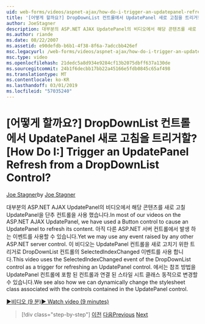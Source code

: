 ```yaml
---
uid: web-forms/videos/aspnet-ajax/how-do-i-trigger-an-updatepanel-refresh-from-a-dropdownlist-control
title: '[어떻게 할까요?] DropDownList 컨트롤에서 UpdatePanel 새로 고침을 트리거할? | Microsoft 문서'
author: JoeStagner
description: 대부분의 ASP.NET AJAX UpdatePanel의 비디오에서 해당 콘텐츠를 새로 고칠 UpdatePanel을 단추 컨트롤을 사용 했습니다. 아직 모든 이벤트를 사용할 수 있습니다...
ms.author: riande
ms.date: 08/22/2007
ms.assetid: e90defdb-b6b1-4f38-8f6a-7adccbb426ef
msc.legacyurl: /web-forms/videos/aspnet-ajax/how-do-i-trigger-an-updatepanel-refresh-from-a-dropdownlist-control
msc.type: video
ms.openlocfilehash: 21dedc5a8d934e9284cf13b2075dbff637a130de
ms.sourcegitcommit: 24b1f6decbb17bb22a45166e5fdb0845c65af498
ms.translationtype: MT
ms.contentlocale: ko-KR
ms.lasthandoff: 03/01/2019
ms.locfileid: "57035240"
---
```

<a name="how-do-i-trigger-an-updatepanel-refresh-from-a-dropdownlist-control"></a><span data-ttu-id="f30bd-105">[어떻게 할까요?] DropDownList 컨트롤에서 UpdatePanel 새로 고침을 트리거할?</span><span class="sxs-lookup"><span data-stu-id="f30bd-105">[How Do I:] Trigger an UpdatePanel Refresh from a DropDownList Control?</span></span>
====================
<span data-ttu-id="f30bd-106">[Joe Stagner](https://github.com/JoeStagner)</span><span class="sxs-lookup"><span data-stu-id="f30bd-106">by [Joe Stagner](https://github.com/JoeStagner)</span></span>

<span data-ttu-id="f30bd-107">대부분의 ASP.NET AJAX UpdatePanel의 비디오에서 해당 콘텐츠를 새로 고칠 UpdatePanel을 단추 컨트롤을 사용 했습니다.</span><span class="sxs-lookup"><span data-stu-id="f30bd-107">In most of our videos on the ASP.NET AJAX UpdatePanel, we have used a Button control to cause an UpdatePanel to refresh its content.</span></span> <span data-ttu-id="f30bd-108">아직 다른 ASP.NET 서버 컨트롤에서 발생 하는 이벤트를 사용할 수 있습니다.</span><span class="sxs-lookup"><span data-stu-id="f30bd-108">Yet we may use any event raised by any other ASP.NET server control.</span></span> <span data-ttu-id="f30bd-109">이 비디오는 UpdatePanel 컨트롤을 새로 고치기 위한 트리거로 DropDownList 컨트롤의 SelectedIndexChanged 이벤트를 사용 합니다.</span><span class="sxs-lookup"><span data-stu-id="f30bd-109">This video uses the SelectedIndexChanged event of the DropDownList control as a trigger for refreshing an UpdatePanel control.</span></span> <span data-ttu-id="f30bd-110">에서는 참조 방법을 UpdatePanel 컨트롤에 포함 된 컨트롤과 연결 된 스타일 시트 클래스 동적으로 변경할 수 있습니다.</span><span class="sxs-lookup"><span data-stu-id="f30bd-110">We see also how we can dynamically change the stylesheet class associated with the controls contained in the UpdatePanel control.</span></span>

[<span data-ttu-id="f30bd-111">&#9654;비디오 (9 분)</span><span class="sxs-lookup"><span data-stu-id="f30bd-111">&#9654; Watch video (9 minutes)</span></span>](https://channel9.msdn.com/Blogs/ASP-NET-Site-Videos/how-do-i-trigger-an-updatepanel-refresh-from-a-dropdownlist-control)

> [!div class="step-by-step"]
> <span data-ttu-id="f30bd-112">[이전](how-do-i-implement-the-persistent-communications-pattern-using-web-services.md)
> [다음](how-do-i-create-an-aspnet-ajax-extender-from-scratch.md)</span><span class="sxs-lookup"><span data-stu-id="f30bd-112">[Previous](how-do-i-implement-the-persistent-communications-pattern-using-web-services.md)
[Next](how-do-i-create-an-aspnet-ajax-extender-from-scratch.md)</span></span>

